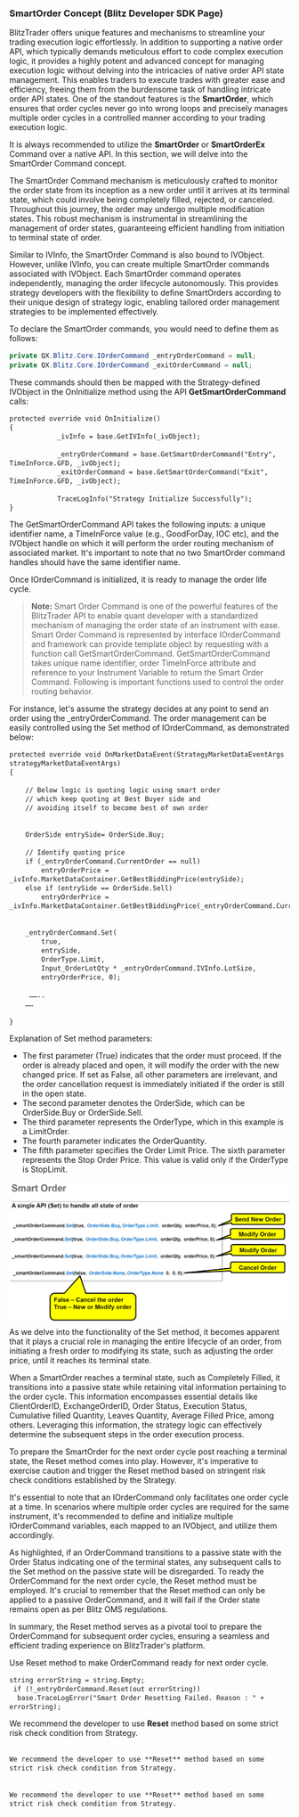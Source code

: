
### SmartOrder Concept (Blitz Developer SDK Page)  
  
BlitzTrader offers unique features and mechanisms to streamline your trading execution logic effortlessly. In addition to supporting a native order API, which typically demands meticulous effort to code complex execution logic, it provides a highly potent and advanced concept for managing execution logic without delving into the intricacies of native order API state management. This enables traders to execute trades with greater ease and efficiency, freeing them from the burdensome task of handling intricate order API states. One of the standout features is the **SmartOrder**, which ensures that order cycles never go into wrong loops and precisely manages multiple order cycles in a controlled manner according to your trading execution logic.

It is always recommended to utilize the **SmartOrder** or **SmartOrderEx** Command over a native API. In this section, we will delve into the SmartOrder Command concept.

The SmartOrder Command mechanism is meticulously crafted to monitor the order state from its inception as a new order until it arrives at its terminal state, which could involve being completely filled, rejected, or canceled. Throughout this journey, the order may undergo multiple modification states. This robust mechanism is instrumental in streamlining the management of order states, guaranteeing efficient handling from initiation to terminal state of order.  
  
Similar to IVInfo, the SmartOrder Command is also bound to IVObject. However, unlike IVInfo, you can create multiple SmartOrder commands associated with IVObject. Each SmartOrder command operates independently, managing the order lifecycle autonomously. This provides strategy developers with the flexibility to define SmartOrders according to their unique design of strategy logic, enabling tailored order management strategies to be implemented effectively.  
  
To declare the SmartOrder commands, you would need to define them as follows:
```c#
private QX.Blitz.Core.IOrderCommand _entryOrderCommand = null;
private QX.Blitz.Core.IOrderCommand _exitOrderCommand = null;
```

  
These commands should then be mapped with the Strategy-defined IVObject in the OnInitialize method using the API **GetSmartOrderCommand** calls:

```
protected override void OnInitialize()
{
            _ivInfo = base.GetIVInfo(_ivObject);

            _entryOrderCommand = base.GetSmartOrderCommand("Entry", TimeInForce.GFD, _ivObject);
            _exitOrderCommand = base.GetSmartOrderCommand("Exit", TimeInForce.GFD, _ivObject);

            TraceLogInfo("Strategy Initialize Successfully");
}
```
The GetSmartOrderCommand API takes the following inputs: a unique identifier name, a TimeInForce value (e.g., GoodForDay, IOC etc), and the IVObject handle on which it will perform the order routing mechanism of associated market. It's important to note that no two SmartOrder command handles should have the same identifier name.

Once IOrderCommand is initialized, it is ready to manage the order life cycle.
> **Note:** Smart Order Command is one of the powerful features of the BlitzTrader API to enable quant developer with a standardized mechanism of managing the order state of an instrument with ease. Smart Order Command is represented by interface IOrderCommand and framework can provide template object by requesting with a function call GetSmartOrderCommand. GetSmartOrderCommand takes unique name identifier, order TimeInForce attribute and reference to your Instrument Variable to return the Smart Order Command. Following is important functions used to control the order routing behavior.

For instance, let's assume the strategy decides at any point to send an order using the _entryOrderCommand. The order management can be easily controlled using the Set method of IOrderCommand, as demonstrated below:

```
protected override void OnMarketDataEvent(StrategyMarketDataEventArgs strategyMarketDataEventArgs)
{

    // Below logic is quoting logic using smart order
    // which keep quoting at Best Buyer side and
    // avoiding itself to become best of own order


    OrderSide entrySide= OrderSide.Buy;

    // Identify quoting price 
    if (_entryOrderCommand.CurrentOrder == null)
        entryOrderPrice = _ivInfo.MarketDataContainer.GetBestBiddingPrice(entrySide);
    else if (entrySide == OrderSide.Sell)
        entryOrderPrice = _ivInfo.MarketDataContainer.GetBestBiddingPrice(_entryOrderCommand.CurrentOrder);


    _entryOrderCommand.Set(
        true,                                                                                                       
        entrySide, 
        OrderType.Limit,
        Input_OrderLotQty * _entryOrderCommand.IVInfo.LotSize,
        entryOrderPrice, 0);

     ……..
    ……

}
```
Explanation of Set method parameters:

- The first parameter (True) indicates that the order must proceed. If the order is already placed and open, it will modify the order with the new changed price. If set as False, all other parameters are irrelevant, and the order cancellation request is immediately initiated if the order is still in the open state.
- The second parameter denotes the OrderSide, which can be OrderSide.Buy or OrderSide.Sell.
- The third parameter represents the OrderType, which in this example is a LimitOrder.
- The fourth parameter indicates the OrderQuantity.
- The fifth parameter specifies the Order Limit Price.
The sixth parameter represents the Stop Order Price. This value is valid only if the OrderType is StopLimit.

![SmartOrder](https://github.com/pcnetworking/Markdown/blob/main/images/Smart%20Order.png?raw=true)
As we delve into the functionality of the Set method, it becomes apparent that it plays a crucial role in managing the entire lifecycle of an order, from initiating a fresh order to modifying its state, such as adjusting the order price, until it reaches its terminal state.

When a SmartOrder reaches a terminal state, such as Completely Filled, it transitions into a passive state while retaining vital information pertaining to the order cycle. This information encompasses essential details like ClientOrderID, ExchangeOrderID, Order Status, Execution Status, Cumulative filled Quantity, Leaves Quantity, Average Filled Price, among others. Leveraging this information, the strategy logic can effectively determine the subsequent steps in the order execution process.

To prepare the SmartOrder for the next order cycle post reaching a terminal state, the Reset method comes into play. However, it's imperative to exercise caution and trigger the Reset method based on stringent risk check conditions established by the Strategy.

It's essential to note that an IOrderCommand only facilitates one order cycle at a time. In scenarios where multiple order cycles are required for the same instrument, it's recommended to define and initialize multiple IOrderCommand variables, each mapped to an IVObject, and utilize them accordingly.

As highlighted, if an OrderCommand transitions to a passive state with the Order Status indicating one of the terminal states, any subsequent calls to the Set method on the passive state will be disregarded. To ready the OrderCommand for the next order cycle, the Reset method must be employed. It's crucial to remember that the Reset method can only be applied to a passive OrderCommand, and it will fail if the Order state remains open as per Blitz OMS regulations.

In summary, the Reset method serves as a pivotal tool to prepare the OrderCommand for subsequent order cycles, ensuring a seamless and efficient trading experience on BlitzTrader's platform.


Use Reset method to make OrderCommand ready for next order cycle. 

```
string errorString = string.Empty;
 if (!_entryOrderCommand.Reset(out errorString))
  base.TraceLogError("Smart Order Resetting Failed. Reason : " + errorString);
```

We recommend the developer to use **Reset** method based on some strict risk check condition from Strategy.

```

We recommend the developer to use **Reset** method based on some strict risk check condition from Strategy.


We recommend the developer to use **Reset** method based on some strict risk check condition from Strategy.










